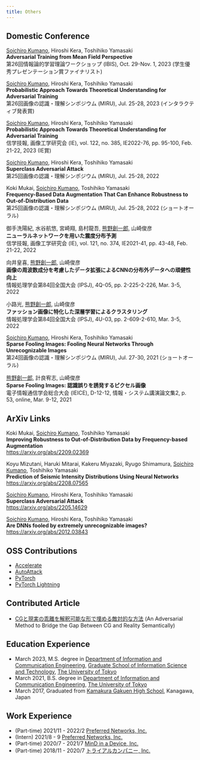 ```yaml
---
title: Others
---
```


## Domestic Conference
<ins>Soichiro Kumano</ins>, Hiroshi Kera, Toshihiko Yamasaki  
**Adversarial Training from Mean Field Perspective**  
第26回情報論的学習理論ワークショップ (IBIS), Oct. 29-Nov. 1, 2023 (学生優秀プレゼンテーション賞ファイナリスト)

<ins>Soichiro Kumano</ins>, Hiroshi Kera, Toshihiko Yamasaki  
**Probabilistic Approach Towards Theoretical Understanding for Adversarial Training**  
第26回画像の認識・理解シンポジウム (MIRU), Jul. 25-28, 2023 (インタラクティブ発表賞)

<ins>Soichiro Kumano</ins>, Hiroshi Kera, Toshihiko Yamasaki  
**Probabilistic Approach Towards Theoretical Understanding for Adversarial Training**  
信学技報, 画像工学研究会 (IE), vol. 122, no. 385, IE2022-76, pp. 95-100, Feb. 21-22, 2023 (IE賞)

<ins>Soichiro Kumano</ins>, Hiroshi Kera, Toshihiko Yamasaki  
**Superclass Adversarial Attack**  
第25回画像の認識・理解シンポジウム (MIRU), Jul. 25-28, 2022

Koki Mukai, <ins>Soichiro Kumano</ins>, Toshihiko Yamasaki  
**Frequency-Based Data Augmentation That Can Enhance Robustness to Out-of-Distribution Data**  
第25回画像の認識・理解シンポジウム (MIRU), Jul. 25-28, 2022 (ショートオーラル)

御手洗陽紀, 水谷航悠, 宮崎翔, 島村龍吾, <ins>熊野創一郎</ins>, 山崎俊彦  
**ニューラルネットワークを用いた震度分布予測**  
信学技報, 画像工学研究会 (IE), vol. 121, no. 374, IE2021-41, pp. 43-48, Feb. 21-22, 2022

向井皇喜, <ins>熊野創一郎</ins>, 山崎俊彦  
**画像の周波数成分を考慮したデータ拡張によるCNNの分布外データへの頑健性向上**  
情報処理学会第84回全国大会 (IPSJ), 4Q-05, pp. 2-225-2-226, Mar. 3-5, 2022

小路光, <ins>熊野創一郎</ins>, 山崎俊彦  
**ファッション画像に特化した深層学習によるクラスタリング**  
情報処理学会第84回全国大会 (IPSJ), 4U-03, pp. 2-609-2-610, Mar. 3-5, 2022

<ins>Soichiro Kumano</ins>, Hiroshi Kera, Toshihiko Yamasaki  
**Sparse Fooling Images: Fooling Neural Networks Through Unrecognizable Images**  
第24回画像の認識・理解シンポジウム (MIRU), Jul. 27-30, 2021 (ショートオーラル)

<ins>熊野創一郎</ins>, 計良宥志, 山崎俊彦  
**Sparse Fooling Images: 認識誤りを誘発するピクセル画像**  
電子情報通信学会総合大会 (IEICE), D-12-12, 情報・システム講演論文集2, p. 53, online, Mar. 9-12, 2021

## ArXiv Links
Koki Mukai, <ins>Soichiro Kumano</ins>, Toshihiko Yamasaki  
**Improving Robustness to Out-of-Distribution Data by Frequency-based Augmentation**  
<https://arxiv.org/abs/2209.02369>

Koyu Mizutani, Haruki Mitarai, Kakeru Miyazaki, Ryugo Shimamura, <ins>Soichiro Kumano</ins>, Toshihiko Yamasaki  
**Prediction of Seismic Intensity Distributions Using Neural Networks**  
<https://arxiv.org/abs/2208.07565>

<ins>Soichiro Kumano</ins>, Hiroshi Kera, Toshihiko Yamasaki  
**Superclass Adversarial Attack**  
<https://arxiv.org/abs/2205.14629>

<ins>Soichiro Kumano</ins>, Hiroshi Kera, Toshihiko Yamasaki  
**Are DNNs fooled by extremely unrecognizable images?**  
<https://arxiv.org/abs/2012.03843>

## OSS Contributions
- [Accelerate](https://github.com/huggingface/accelerate)
- [AutoAttack](https://github.com/fra31/auto-attack)
- [PyTorch](https://github.com/pytorch/pytorch)
- [PyTorch Lightning](https://github.com/Lightning-AI/lightning)

## Contributed Article
- [CGと現実の乖離を解釈可能な形で埋める敵対的な方法](https://tech.preferred.jp/ja/blog/adversarial-method-filling-sim-real-gap/) (An Adversarial Method to Bridge the Gap Between CG and Reality Semantically)

## Education Experience
- March 2023, M.S. degree in [Department of Information and Communication Engineering](https://www.i.u-tokyo.ac.jp/edu/course/ice/index_e.shtml), [Graduate School of Information Science and Technology](https://www.i.u-tokyo.ac.jp/index_e.shtml), [The University of Tokyo](https://www.u-tokyo.ac.jp/en/index.html)
- March 2021, B.S. degree in [Department of Information and Communication Engineering](https://www.ee.t.u-tokyo.ac.jp/), [The University of Tokyo](https://www.u-tokyo.ac.jp/en/index.html)
- March 2017, Graduated from [Kamakura Gakuen High School](https://www.kamagaku.ac.jp/), Kanagawa, Japan

## Work Experience
- (Part-time) 2021/11 - 2022/2 [Preferred Networks, Inc.](https://www.preferred.jp/en/)
- (Intern) 2021/8 - 9 [Preferred Networks, Inc.](https://www.preferred.jp/en/)
- (Part-time) 2020/7 - 2021/7 [MinD in a Device, Inc.](https://mindinadevice.com/en/)
- (Part-time) 2018/11 - 2020/7 [トライアルカンパニー, Inc.](https://www.trial-net.co.jp/)
